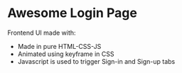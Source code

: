 # Awesome Login Page

Frontend UI made with:
- Made in pure HTML-CSS-JS
- Animated using keyframe in CSS
- Javascript is used to trigger Sign-in and Sign-up tabs